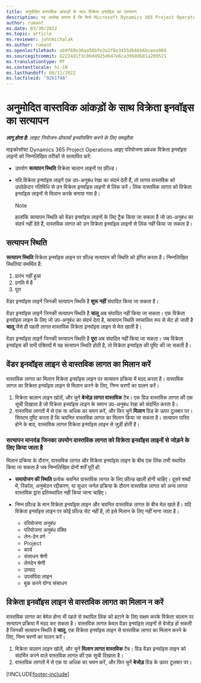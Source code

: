```yaml
---
title: अनुमोदित वास्तविक आंकड़ों के साथ विक्रेता इनवॉइस का सत्यापन
description: यह आलेख बताता है कि कैसे Microsoft Dynamics 365 Project Operations आइए प्रोजेक्ट मैनेजर वेंडर इनवॉइस को वास्तविक के साथ सत्यापित करते हैं जिन्हें ठेकेदारों द्वारा काम और रिकॉर्ड किए गए समय के रूप में अनुमोदित किया गया था, और खर्च और सामग्री जो प्रोजेक्ट टीम के सदस्यों द्वारा उपयोग की गई थी।
author: rumant
ms.date: 03/30/2022
ms.topic: article
ms.reviewer: johnmichalak
ms.author: rumant
ms.openlocfilehash: ab9f69e36aa58bfe3a2f8e3455db66b6bceea968
ms.sourcegitcommit: b2224d1f3c0bd4925d647e6ca3960db81a209521
ms.translationtype: MT
ms.contentlocale: hi-IN
ms.lasthandoff: 08/11/2022
ms.locfileid: "9261748"
---
```

# <a name="verification-of-vendor-invoices-with-approved-actuals"></a>अनुमोदित वास्तविक आंकड़ों के साथ विक्रेता इनवॉइस का सत्यापन

_**लागू होता है:** लाइट नियोजन-प्रोफार्मा इनवॉयसिंग करने के लिए समझौता_

माइक्रोसॉफ्ट Dynamics 365 Project Operations आइए परियोजना प्रबंधक विक्रेता इनवॉइस लाइनों को निम्नलिखित तरीकों से सत्यापित करें:

- उपयोग **सत्यापन स्थिति** विक्रेता चालान लाइनों पर फ़ील्ड।
- यदि विक्रेता इनवॉइस लाइनें एक उप-अनुबंध रेखा का संदर्भ देती हैं, तो लागत वास्तविक को उपठेकेदार गतिविधि से उन विक्रेता इनवॉइस लाइनों से लिंक करें। लिंक वास्तविक लागत को विक्रेता इनवॉइस लाइनों से मिलान करके बनाया गया है।

    > [!NOTE]
    > हालांकि सत्यापन स्थिति को वेंडर इनवॉइस लाइनों के लिए ट्रैक किया जा सकता है जो उप-अनुबंध का संदर्भ नहीं देते हैं, वास्तविक लागत को उन विक्रेता इनवॉइस लाइनों से लिंक नहीं किया जा सकता है।

## <a name="verification-status"></a>सत्यापन स्थिति

**सत्यापन स्थिति** विक्रेता इनवॉइस लाइन पर फ़ील्ड सत्यापन की स्थिति को इंगित करता है। निम्नलिखित स्थितियां समर्थित हैं:

1. प्रारंभ नहीं हुआ
2. प्रगति में है
3. पूरा

वेंडर इनवॉइस लाइनें जिनकी सत्यापन स्थिति है **शुरू नहीं** संपादित किया जा सकता है।

वेंडर इनवॉइस लाइनें जिनकी सत्यापन स्थिति है **चालू** अब संपादित नहीं किया जा सकता। एक विक्रेता इनवॉइस लाइन के लिए जो उप-अनुबंध का संदर्भ देता है, सत्यापन स्थिति स्वचालित रूप से सेट हो जाती है **चालू** जैसे ही पहली लागत वास्तविक विक्रेता इनवॉइस लाइन से मेल खाती है।

वेंडर इनवॉइस लाइनें जिनकी सत्यापन स्थिति है **पूरा** अब संपादित नहीं किया जा सकता। जब विक्रेता इनवॉइस की सभी पंक्तियों में यह सत्यापन स्थिति होती है, तो विक्रेता इनवॉइस की पुष्टि की जा सकती है।

## <a name="match-cost-actuals-to-vendor-invoice-lines"></a>वेंडर इनवॉइस लाइन से वास्तविक लागत का मिलान करें

वास्तविक लागत का मिलान विक्रेता इनवॉइस लाइन पर सत्यापन प्रक्रिया में मदद करता है। वास्तविक लागत का विक्रेता इनवॉइस लाइन से मिलान करने के लिए, निम्न चरणों का पालन करें।

1. विक्रेता चालान लाइन खोलें, और चुनें **बेजोड़ लागत वास्तविक** टैब। एक ग्रिड वास्तविक लागत की एक सूची दिखाता है जो विक्रेता इनवॉइस लाइन के समान उप-अनुबंध रेखा को संदर्भित करता है।
2. वास्तविक लागतों में से एक या अधिक का चयन करें, और फिर चुनें **मिलान** ग्रिड के ऊपर टूलबार पर। सिस्टम पुष्टि करता है कि चयनित वास्तविक लागत का मिलान किया जा सकता है। सत्यापन पारित होने के बाद, वास्तविक लागत विक्रेता इनवॉइस लाइन से जुड़ी होती है।

### <a name="validation-criteria-that-are-used-to-link-cost-actuals-to-vendor-invoice-lines"></a>सत्यापन मानदंड जिनका उपयोग वास्तविक लागत को विक्रेता इनवॉइस लाइनों से जोड़ने के लिए किया जाता है

मिलान प्रक्रिया के दौरान, वास्तविक लागत और विक्रेता इनवॉइस लाइन के बीच एक लिंक तभी स्थापित किया जा सकता है जब निम्नलिखित दोनों शर्तें पूरी हों:

- **समायोजन की स्थिति** प्रत्येक चयनित वास्तविक लागत के लिए फ़ील्ड खाली होनी चाहिए। दूसरे शब्दों में, रिकॉल, अनुमोदन रद्दीकरण, या सुधार जर्नल प्रक्रिया के दौरान वास्तविक लागत को अन्य लागत वास्तविक द्वारा प्रतिस्थापित नहीं किया जाना चाहिए।
- निम्न फ़ील्ड के मान विक्रेता इनवॉइस लाइन और चयनित वास्तविक लागत के बीच मेल खाते हैं। यदि विक्रेता इनवॉइस लाइन पर कोई फ़ील्ड सेट नहीं है, तो इसे मिलान के लिए नहीं माना जाता है।

    - परियोजना अनुबंध
    - परियोजना अनुबंध पंक्ति
    - लेन-देन वर्ग
    - Project
    - कार्य
    - संसाधन श्रेणी
    - लेनदेन श्रेणी
    - उत्पाद
    - उपसंविदा लाइन
    - बुक करने योग्य संसाधन

## <a name="unmatch-cost-actuals-from-a-vendor-invoice-line"></a>विक्रेता इनवॉइस लाइन से वास्तविक लागत का मिलान न करें

वास्तविक लागत का बेमेल होना भी पहले से स्थापित लिंक को हटाने के लिए सक्षम करके विक्रेता चालान पर सत्यापन प्रक्रिया में मदद कर सकता है। वास्तविक लागत केवल वेंडर इनवॉइस लाइनों से बेजोड़ हो सकती है जिनकी सत्यापन स्थिति है **चालू**. एक विक्रेता इनवॉइस लाइन से वास्तविक लागत का मिलान करने के लिए, निम्न चरणों का पालन करें।

1. विक्रेता चालान लाइन खोलें, और चुनें **मिलान लागत वास्तविक** टैब। ग्रिड वेंडर इनवॉइस लाइन को संदर्भित करने वाले वास्तविक लागत की एक सूची दिखाता है।
2. वास्तविक लागतों में से एक या अधिक का चयन करें, और फिर चुनें **बेजोड़** ग्रिड के ऊपर टूलबार पर।

[!INCLUDE[footer-include](../../includes/footer-banner.md)]
